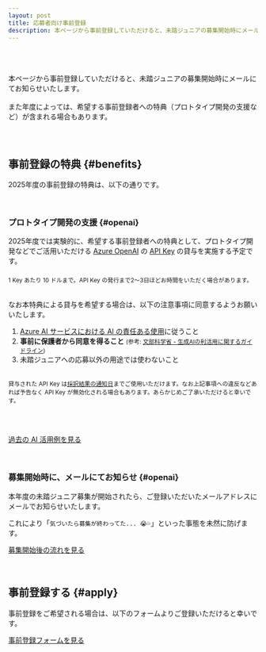 ```yaml
---
layout: post
title: 応募者向け事前登録
description: 本ページから事前登録していただけると、未踏ジュニアの募集開始時にメールにてお知らせいたします。また年度によっては、希望する事前登録者への特典（プロトタイプ開発の支援など）が含まれる場合もあります。
---
```


<p style='padding: 50px 0px 40px;'>
  本ページから事前登録していただけると、未踏ジュニアの募集開始時にメールにてお知らせいたします。
  <br>
  <br>
  また年度によっては、希望する事前登録者への特典（プロトタイプ開発の支援など）が含まれる場合もあります。
</p>


## [<i class='fas fa-gift green'></i>](#benefits) 事前登録の特典 {#benefits}

2025年度の事前登録の特典は、以下の通りです。

<br>


### [<i class='fas fa-laptop-code green'></i>](#openai) プロトタイプ開発の支援 {#openai}

2025年度では実験的に、希望する事前登録者への特典として、プロトタイプ開発などでご活用いただける [Azure OpenAI](https://azure.microsoft.com/ja-jp/products/ai-services/openai-service) の [API Key](https://www.google.com/search?q=Azure+OpenAI+API+Key) の貸与を実施する予定です。

<div class='note' style='margin-top: 20px;'><small>1 Key あたり 10 ドルまで。API Key の発行まで2〜3日ほどお時間をいただく場合があります。</small></div>

<br>

なお本特典による貸与を希望する場合は、以下の注意事項に同意するようお願いいたします。

1. [Azure AI サービスにおける AI の責任ある使用](https://learn.microsoft.com/ja-jp/azure/ai-services/responsible-use-of-ai-overview)に従うこと
2. **事前に保護者から同意を得ること** <small>(参考: [文部科学省 - 生成AIの利活用に関するガイドライン](https://www.mext.go.jp/a_menu/other/mext_02412.html))</small>
3. 未踏ジュニアへの応募以外の用途では使わないこと

<div class='note' style='margin: 30px auto 60px;'><small>貸与された API Key は<a href='/guideline#apply'>採択結果の通知日</a>までご使用いただけます。なお上記事項への違反などあれば予告なく API Key が無効化される場合もあります。あらかじめご了承いただけると幸いです。</small></div>

<a href='/projects/search?q=AI' class='button'>過去の AI 活用例を見る</a>

<br>


### [<i class='fas fa-envelope-circle-check green'></i>](#openai) 募集開始時に、メールにてお知らせ {#openai}

本年度の未踏ジュニア募集が開始されたら、ご登録いただいたメールアドレスにメールでお知らせいたします。

これにより「`気づいたら募集が終わってた... 😭💦`」といった事態を未然に防げます。

<a href='/guideline' class='button'>募集開始後の流れを見る</a>

<br>


## [<i class='fas fa-mailbox green'></i>](#apply) 事前登録する {#apply}

事前登録をご希望される場合は、以下のフォームよりご登録いただけると幸いです。

<a href="https://bit.ly/mitoujr-pre-register-2025" class='button'>事前登録フォームを見る</a>

<br>
